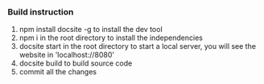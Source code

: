 ### Build instruction

1. npm install docsite -g to install the dev tool
2. npm i in the root directory to install the independencies
3. docsite start in the root directory to start a local server, you will see the website in 'localhost://8080'
4. docsite build to build source code
5. commit all the changes

